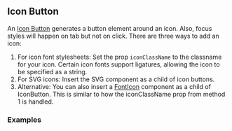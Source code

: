 ## Icon Button

An [Icon Button](https://www.google.com/design/spec/components/buttons.html#buttons-toggle-buttons) generates a button
element around an icon. Also, focus styles will happen on tab but not on click. There are three ways to add an icon:

1. For icon font stylesheets: Set the prop `iconClassName` to the classname for your icon. Certain icon fonts support
   ligatures, allowing the icon to be specified as a string.
2. For SVG icons: Insert the SVG component as a child of icon buttons.
3. Alternative: You can also insert a [FontIcon](/#/components/font-icon) component as a child of IconButton. This is
   similar to how the iconClassName prop from method 1 is handled.

### Examples
